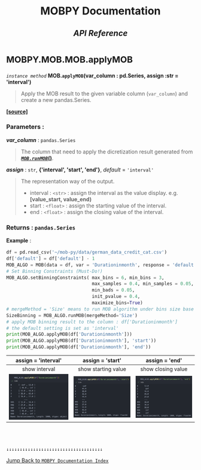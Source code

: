 <h1><strong><p align = center> MOBPY Documentation </p></strong></h1>

<h2><p  align=center><strong style = 'font-style:italic'>API Reference</strong></p></h2>

<h1><span style = 'font-size:smaller'> MOBPY.MOB.MOB.applyMOB </span></h1>

_`instance method`_ **MOB.`applyMOB`(var_column : pd.Series, assign :str = 'interval')**

> Apply the MOB result to the given variable column (`var_column`) and create a new pandas.Series.

[**[source]**](https://github.com/ChenTaHung/Monotonic-Optimal-Binning/blob/main/src/MOBPY/MOB.py#L258-L273)

### **Parameters** : <br>

__*var_column*__ : `pandas.Series`

> The column that need to apply the dicretization result generated from [***`MOB.runMOB`*()**](https://github.com/ChenTaHung/Monotonic-Optimal-Binning/tree/main/doc/MOBPY-MOB-MOB-runMOB.md). 

__*assign*__ : `str`, **{'interval', 'start', 'end'}**, _default_ = `'interval'`

> The representation way of the output.
> 
> - interval : `<str>` : assign the interval as the value display. e.g. **[value_start, value_end)**
> - start : `<float>` : assign the starting value of the interval.
> - end : `<float>` : assign the closing value of the interval.

### **Returns** : `pandas.Series`

**Example** :

```python
df = pd.read_csv('~/mob-py/data/german_data_credit_cat.csv')
df['default'] = df['default'] - 1
MOB_ALGO = MOB(data = df, var = 'Durationinmonth', response = 'default', exclude_value = None) 
# Set Binning Constraints (Must-Do!)
MOB_ALGO.setBinningConstraints( max_bins = 6, min_bins = 3, 
                                max_samples = 0.4, min_samples = 0.05, 
                                min_bads = 0.05, 
                                init_pvalue = 0.4, 
                                maximize_bins=True)
# mergeMethod = 'Size' means to run MOB algorithm under bins size base
SizeBinning = MOB_ALGO.runMOB(mergeMethod='Size')
# apply MOB binning result to the column : df['Durationinmonth']
# the default setting is set as 'interval'
print(MOB_ALGO.applyMOB(df['Durationinmonth']))
print(MOB_ALGO.applyMOB(df['Durationinmonth'], 'start'))
print(MOB_ALGO.applyMOB(df['Durationinmonth'], 'end'))
```

<div>
  <table >
    <thead>
      <tr>
        <th style="text-align: center;">assign = 'interval'</th>
        <th style="text-align: center;">assign = 'start'</th>
        <th style="text-align: center;">assign = 'end'</th>
      </tr>
    </thead>
    <tbody>
      <tr>
        <td style="text-align: center;">show interval </td>
        <td style="text-align: center;">show starting value</td>
        <td style="text-align: center;">show closing value</td>
      </tr>
      <tr>
        <td>
            <img src="https://github.com/ChenTaHung/Monotonic-Optimal-Binning/blob/main/doc/images/applyMOB-interval-res.png" width="300" >
        </td>
        <td>
            <img src="https://github.com/ChenTaHung/Monotonic-Optimal-Binning/blob/main/doc/images/applyMOB-start-res.png" width="300" >
        </td>
        <td>
            <img src="https://github.com/ChenTaHung/Monotonic-Optimal-Binning/blob/main/doc/images/applyMOB-end-res.png" width="300" >
        </td>
      </tr>
    </tbody>
  </table>
</div>

<br><br>

`↓↓↓↓↓↓↓↓↓↓↓↓↓↓↓↓↓↓↓↓↓↓↓↓↓↓↓↓↓↓↓↓↓↓↓↓`

[Jump Back to `MOBPY Documentation Index`](https://github.com/ChenTaHung/Monotonic-Optimal-Binning/blob/main/doc/MOBPY-API-Ref.md)